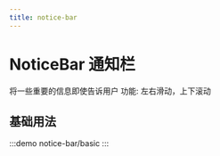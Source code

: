 ```yaml
---
title: notice-bar
---
```


# NoticeBar 通知栏
将一些重要的信息即使告诉用户
功能: 左右滑动，上下滚动

## 基础用法

:::demo
notice-bar/basic
:::